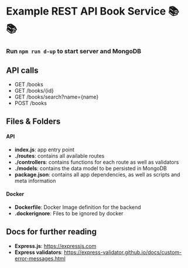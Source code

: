 # Example REST API Book Service 📚 📚 

### Run `npm run d-up` to start server and MongoDB

## API calls

- GET /books
- GET /books/{id}
- GET /books/search?name={name}
- POST /books

## Files & Folders

#### API

- **index.js**: app entry point
- **./routes**: contains all available routes
- **./controllers**: contains functions for each route as well as validators
- **./models**: contains the data model to be persisted in MongoDB
- **package.json**: contains all app dependencies, as well as scripts and meta information

#### Docker

- **Dockerfile**: Docker Image definition for the backend
- **.dockerignore**: Files to be ignored by docker

## Docs for further reading

- **Express.js**: https://expressjs.com
- **Express validators**: https://express-validator.github.io/docs/custom-error-messages.html
